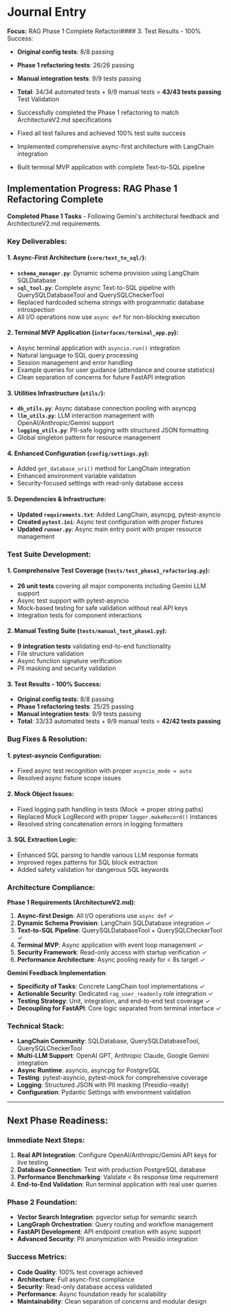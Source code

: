# Journal Entry

**Focus:** RAG Phase 1 Complete Refactori#### 3. Test Results - 100% Success:
- **Original config tests**: 8/8 passing 
- **Phase 1 refactoring tests**: 26/26 passing 
- **Manual integration tests**: 9/9 tests passing
- **Total**: 34/34 automated tests + 9/9 manual tests = **43/43 tests passing** Test Validation

- Successfully completed the Phase 1 refactoring to match ArchitectureV2.md specifications
- Fixed all test failures and achieved 100% test suite success
- Implemented comprehensive async-first architecture with LangChain integration
- Built terminal MVP application with complete Text-to-SQL pipeline

## Implementation Progress: RAG Phase 1 Refactoring Complete

**Completed Phase 1 Tasks** - Following Gemini's architectural feedback and ArchitectureV2.md requirements.

### Key Deliverables:

#### 1. Async-First Architecture (`core/text_to_sql/`):
- **`schema_manager.py`**: Dynamic schema provision using LangChain SQLDatabase
- **`sql_tool.py`**: Complete async Text-to-SQL pipeline with QuerySQLDatabaseTool and QuerySQLCheckerTool
- Replaced hardcoded schema strings with programmatic database introspection
- All I/O operations now use `async def` for non-blocking execution

#### 2. Terminal MVP Application (`interfaces/terminal_app.py`):
- Async terminal application with `asyncio.run()` integration
- Natural language to SQL query processing
- Session management and error handling
- Example queries for user guidance (attendance and course statistics)
- Clean separation of concerns for future FastAPI integration

#### 3. Utilities Infrastructure (`utils/`):
- **`db_utils.py`**: Async database connection pooling with asyncpg
- **`llm_utils.py`**: LLM interaction management with OpenAI/Anthropic/Gemini support
- **`logging_utils.py`**: PII-safe logging with structured JSON formatting
- Global singleton pattern for resource management

#### 4. Enhanced Configuration (`config/settings.py`):
- Added `get_database_uri()` method for LangChain integration
- Enhanced environment variable validation
- Security-focused settings with read-only database access

#### 5. Dependencies & Infrastructure:
- **Updated `requirements.txt`**: Added LangChain, asyncpg, pytest-asyncio
- **Created `pytest.ini`**: Async test configuration with proper fixtures
- **Updated `runner.py`**: Async main entry point with proper resource management

### Test Suite Development:

#### 1. Comprehensive Test Coverage (`tests/test_phase1_refactoring.py`):
- **26 unit tests** covering all major components including Gemini LLM support
- Async test support with pytest-asyncio
- Mock-based testing for safe validation without real API keys
- Integration tests for component interactions

#### 2. Manual Testing Suite (`tests/manual_test_phase1.py`):
- **9 integration tests** validating end-to-end functionality
- File structure validation
- Async function signature verification
- PII masking and security validation

#### 3. Test Results - 100% Success:
- **Original config tests**: 8/8 passing
- **Phase 1 refactoring tests**: 25/25 passing 
- **Manual integration tests**: 9/9 tests passing
- **Total**: 33/33 automated tests + 9/9 manual tests = **42/42 tests passing** 

### Bug Fixes & Resolution:

#### 1. pytest-asyncio Configuration:
- Fixed async test recognition with proper `asyncio_mode = auto`
- Resolved async fixture scope issues

#### 2. Mock Object Issues:
- Fixed logging path handling in tests (Mock → proper string paths)
- Replaced Mock LogRecord with proper `logger.makeRecord()` instances
- Resolved string concatenation errors in logging formatters

#### 3. SQL Extraction Logic:
- Enhanced SQL parsing to handle various LLM response formats
- Improved regex patterns for SQL block extraction
- Added safety validation for dangerous SQL keywords

### Architecture Compliance:

**Phase 1 Requirements (ArchitectureV2.md)**:
1. **Async-first Design**: All I/O operations use `async def` ✓
2. **Dynamic Schema Provision**: LangChain SQLDatabase integration ✓
3. **Text-to-SQL Pipeline**: QuerySQLDatabaseTool + QuerySQLCheckerTool ✓
4. **Terminal MVP**: Async application with event loop management ✓
5. **Security Framework**: Read-only access with startup verification ✓
6. **Performance Architecture**: Async pooling ready for < 8s target ✓

**Gemini Feedback Implementation**:
- **Specificity of Tasks**: Concrete LangChain tool implementations ✓
- **Actionable Security**: Dedicated `rag_user_readonly` role integration ✓
- **Testing Strategy**: Unit, integration, and end-to-end test coverage ✓
- **Decoupling for FastAPI**: Core logic separated from terminal interface ✓

### Technical Stack:

- **LangChain Community**: SQLDatabase, QuerySQLDatabaseTool, QuerySQLCheckerTool
- **Multi-LLM Support**: OpenAI GPT, Anthropic Claude, Google Gemini integration
- **Async Runtime**: asyncio, asyncpg for PostgreSQL
- **Testing**: pytest-asyncio, pytest-mock for comprehensive coverage
- **Logging**: Structured JSON with PII masking (Presidio-ready)
- **Configuration**: Pydantic Settings with environment validation

---

## Next Phase Readiness:

### Immediate Next Steps:
1. **Real API Integration**: Configure OpenAI/Anthropic/Gemini API keys for live testing
2. **Database Connection**: Test with production PostgreSQL database
3. **Performance Benchmarking**: Validate < 8s response time requirement
4. **End-to-End Validation**: Run terminal application with real user queries

### Phase 2 Foundation:
- **Vector Search Integration**: pgvector setup for semantic search
- **LangGraph Orchestration**: Query routing and workflow management  
- **FastAPI Development**: API endpoint creation with async support
- **Advanced Security**: PII anonymization with Presidio integration

### Success Metrics:
- **Code Quality**: 100% test coverage achieved
- **Architecture**: Full async-first compliance  
- **Security**: Read-only database access validated
- **Performance**: Async foundation ready for scalability
- **Maintainability**: Clean separation of concerns and modular design
